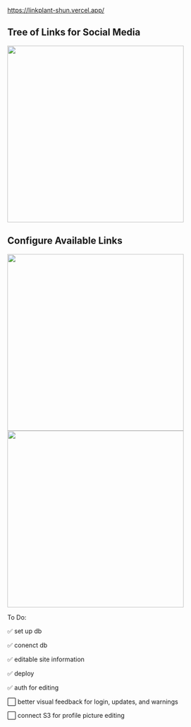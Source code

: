 https://linkplant-shun.vercel.app/

## Tree of Links for Social Media

<img src='https://github.com/japeotter21/linkplant/assets/97000604/c481a5d0-8d26-4de7-bfb1-d426550c6605' height='400' />





## Configure Available Links

<img src='https://github.com/japeotter21/linkplant/assets/97000604/4c0d786c-ff91-4270-8d3a-45aead61c548' height='400' />
<img src='https://github.com/japeotter21/linkplant/assets/97000604/3362beb2-b7fd-4529-902d-7d087e514a18' height='400' />

To Do:
<p>✅ set up db</p>
<p>✅ conenct db</p>
<p>✅ editable site information</p>
<p>✅ deploy</p>
<p>✅ auth for editing</p>
<p>⬜ better visual feedback for login, updates, and warnings</p>
<p>⬜ connect S3 for profile picture editing</p>
